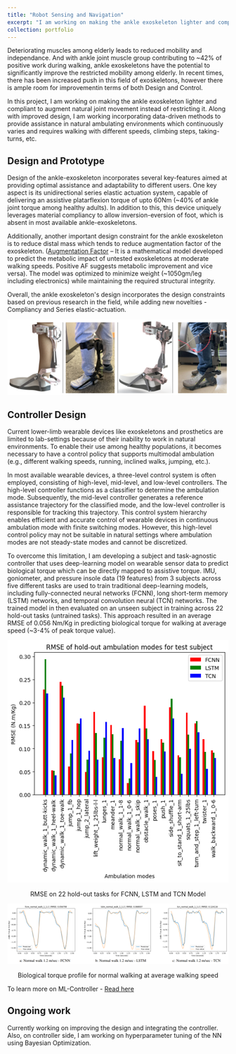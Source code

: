 ```yaml
---
title: "Robot Sensing and Navigation"
excerpt: "I am working on making the ankle exoskeleton lighter and compliant to augment natural joint movement instead of restricting it. Along with improved design, I am working incorporating data-driven methods to provide assistance in natural ambulating environments.<br/><img src='/images/AnkleExo_CAD.png'>"
collection: portfolio
---
```

Deteriorating muscles among elderly leads to reduced mobility and independance. And with ankle joint muscle group contributing to ~42% of positive work during walking, ankle exoskeletons have the potential to significantly improve the restricted mobility among elderly. In recent times, there has been increased push in this field of exoskeletons, however there is ample room for improvementin terms of both Design and Control. 

In this project, I am working on making the ankle exoskeleton lighter and compliant to augment natural joint movement instead of restricting it. Along with improved design, I am working incorporating data-driven methods to provide assistance in natural ambulating environments which continuously varies and requires walking with different speeds, climbing steps, taking-turns, etc.



## Design and Prototype
Design of the ankle-exoskeleton incorporates several key-features aimed at providing optimal assistance and adaptability to different users. One key aspect is its unidirectional series elastic actuation system, capable of delivering an assistive platarflexion torque of upto 60Nm (~40% of ankle joint torque among healthy adults). In addition to this, this device uniquely leverages material compliancy to allow inversion-eversion of foot, which is absent in most available ankle-exoskeletons. 

Additionally, another important design constraint for the ankle exoskeleton is to reduce distal mass which tends to reduce augmentation factor of the exoskeleton. ([Augmentation Factor](https://jneuroengrehab.biomedcentral.com/articles/10.1186/1743-0003-11-80) – It is a mathematical model developed to predict the metabolic impact of untested exoskeletons at moderate walking speeds. Positive AF suggests metabolic improvement and vice versa). The model was optimized to minimize weight (~1050gm/leg including electronics) while maintaining the required structural integrity. 

Overall, the ankle exoskeleton's design incorporates the design constraints based on previous research in the field, while adding new novelties - Compliancy and Series elastic-actuation.

![Ankle Exoskeleton Designs](/assets/AnkleExo_Designs.png)


## Controller Design
Current lower-limb wearable devices like exoskeletons and prosthetics are limited to lab-settings because of their inability to work in natural environments. To enable their use among healthy populations, it becomes necessary to have a control policy that supports multimodal ambulation (e.g., different walking speeds, running, inclined walks, jumping, etc.). 

In most available wearable devices, a three-level control system is often employed, consisting of high-level, mid-level, and low-level controllers. The high-level controller functions as a classifier to determine the ambulation mode. Subsequently, the mid-level controller generates a reference assistance trajectory for the classified mode, and the low-level controller is responsible for tracking this trajectory. This control system hierarchy enables efficient and accurate control of wearable devices in continuous ambulation mode with finite switching modes. However, this high-level control policy may not be suitable in natural settings where ambulation modes are not steady-state modes and cannot be discretized. 

To overcome this limitation, I am developing a subject and task-agnostic controller that uses deep-learning model on wearable sensor data to predict biological torque which can be directly mapped to assistive torque. IMU, goniometer, and pressure insole data (19 features) from 3 subjects across five different tasks are used to train traditional deep-learning  models, including fully-connected neural networks (FCNN), long short-term memory (LSTM) networks, and temporal convolution neural (TCN) networks. The trained model in then evaluated on an unseen subject in training across 22 hold-out tasks (untrained tasks). This approach resulted in an average RMSE of 0.056 Nm/Kg in predicting biological torque for walking at average speed (~3-4% of peak torque value). 

![RMSE across different tasks](/assets/AnkleExo_taskRMSE.png)
<center>RMSE on 22 hold-out tasks for FCNN, LSTM and TCN Model</center>

![Torque prediction for normal-walking](/assets/AnkleExo_walkRMSE.png)
<center>Biological torque profile for normal walking at average walking speed</center>

To learn more on ML-Controller - [Read here](https://github.com/gupta-divy/Exo-controller-ML/blob/main/Project_report.pdf)

## Ongoing work
Currently working on improving the design and integrating the controller. Also, on controller side, I am working on hyperparameter tuning of the NN using Bayesian Optimization.